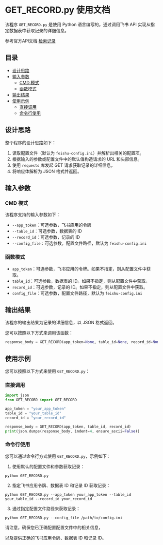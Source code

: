 # GET_RECORD.py 使用文档

该程序 `GET_RECORD.py` 是使用 Python 语言编写的，通过调用飞书 API 实现从指定数据表中获取记录的详细信息。

参考官方API文档 [检索记录](https://open.feishu.cn/document/server-docs/docs/bitable-v1/app-table-record/get)

## 目录

- [设计思路](#设计思路)
- [输入参数](#输入参数)
  - [CMD 模式](#cmd-模式)
  - [函数模式](#函数模式)
- [输出结果](#输出结果)
- [使用示例](#使用示例)
  - [直接调用](#直接调用)
  - [命令行使用](#命令行使用)

## 设计思路

整个程序的设计思路如下：

1. 读取配置文件（默认为 `feishu-config.ini`）并解析出相关的配置项。
2. 根据输入的参数或配置文件中的默认值构造请求的 URL 和头部信息。
3. 使用 `requests` 库发起 GET 请求获取记录的详细信息。
4. 将响应体解析为 JSON 格式并返回。

## 输入参数

### CMD 模式

该程序支持的输入参数如下：

- `--app_token`：可选参数，飞书应用的令牌
- `--table_id`：可选参数，数据表的 ID
- `--record_id`：可选参数，记录的 ID
- `--config_file`：可选参数，配置文件路径，默认为 `feishu-config.ini`

### 函数模式

- `app_token`：可选参数，飞书应用的令牌。如果不指定，则从配置文件中获取。
- `table_id`：可选参数，数据表的 ID。如果不指定，则从配置文件中获取。
- `record_id`：可选参数，记录的 ID。如果不指定，则从配置文件中获取。
- `config_file`：可选参数，配置文件路径，默认为 `feishu-config.ini`

## 输出结果

该程序的输出结果为记录的详细信息，以 JSON 格式返回。

您可以按照以下方式来调用该函数：

```python
response_body = GET_RECORD(app_token=None, table_id=None, record_id=None, config_file=None)
```

## 使用示例

您可以按照以下方式来使用 `GET_RECORD.py`：

### 直接调用

```python
import json
from GET_RECORD import GET_RECORD

app_token = "your_app_token"
table_id = "your_table_id"
record_id = "your_record_id"

response_body = GET_RECORD(app_token, table_id, record_id)
print(json.dumps(response_body, indent=4, ensure_ascii=False))
```

### 命令行使用

您可以通过命令行方式使用 `GET_RECORD.py`，示例如下：

1. 使用默认的配置文件和参数获取记录：

```
python GET_RECORD.py
```

2. 指定飞书应用令牌、数据表 ID 和记录 ID 获取记录：

```
python GET_RECORD.py --app_token your_app_token --table_id your_table_id --record_id your_record_id
```

3. 通过指定配置文件路径来获取记录：

```
python GET_RECORD.py --config_file /path/to/config.ini
```

请注意，确保您已正确配置配置文件中的相关信息，

以及提供正确的飞书应用令牌、数据表 ID 和记录 ID。